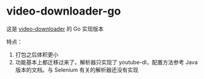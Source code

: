 # video-downloader-go

这是 [video-downloader](https://github.com/AmbitiousJun/video-downloader) 的 Go 实现版本

特点：

1. 打包之后体积更小
2. 功能基本上都迁移过来了，解析器只实现了 youtube-dl，配置方法参考 Java 版本的文档。与 Selenium 有关的解析器还没有实现